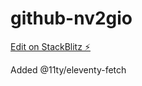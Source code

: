 # github-nv2gio

[Edit on StackBlitz ⚡️](https://stackblitz.com/edit/github-nv2gio)

Added @11ty/eleventy-fetch
